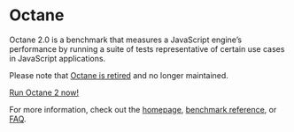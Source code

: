 # Octane

Octane 2.0 is a benchmark that measures a JavaScript engine’s performance by running a suite of tests representative of certain use cases in JavaScript applications.

Please note that [Octane is retired](https://v8project.blogspot.com/2017/04/retiring-octane.html) and no longer maintained.

[Run Octane 2 now!](http://chromium.github.io/octane/)

For more information, check out the [homepage](https://developers.google.com/octane/), [benchmark reference](https://developers.google.com/octane/benchmark), or [FAQ](https://developers.google.com/octane/faq).
